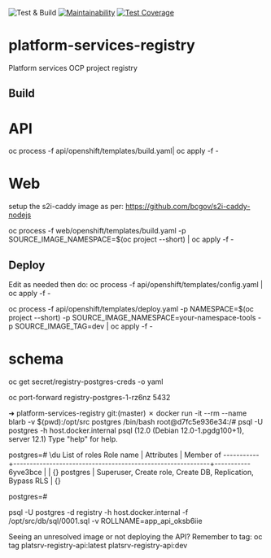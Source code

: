 ![Test & Build](https://github.com/bcgov/platform-services-registry/workflows/Test%20&%20Build/badge.svg)
[![Maintainability](https://api.codeclimate.com/v1/badges/95db366ef76313d5d4eb/maintainability)](https://codeclimate.com/github/bcgov/platform-services-registry/maintainability)
[![Test Coverage](https://api.codeclimate.com/v1/badges/95db366ef76313d5d4eb/test_coverage)](https://codeclimate.com/github/bcgov/platform-services-registry/test_coverage)


# platform-services-registry
Platform services OCP project registry

## Build

# API
oc process -f api/openshift/templates/build.yaml| oc apply -f -

# Web

setup the s2i-caddy image as per:
https://github.com/bcgov/s2i-caddy-nodejs


oc process -f web/openshift/templates/build.yaml -p SOURCE_IMAGE_NAMESPACE=$(oc project --short) | oc apply -f -

## Deploy

Edit as needed then do:
oc process -f api/openshift/templates/config.yaml | oc apply -f -

oc process -f api/openshift/templates/deploy.yaml -p NAMESPACE=$(oc project --short) -p SOURCE_IMAGE_NAMESPACE=your-namespace-tools -p SOURCE_IMAGE_TAG=dev | oc apply -f -

# schema
oc get secret/registry-postgres-creds -o yaml

oc port-forward registry-postgres-1-rz6nz 5432

➜  platform-services-registry git:(master) ✗ docker run -it --rm --name blarb -v $(pwd):/opt/src postgres /bin/bash
root@d7fc5e936e34:/# psql -U postgres -h host.docker.internal
psql (12.0 (Debian 12.0-1.pgdg100+1), server 12.1)
Type "help" for help.

postgres=# \du
                                   List of roles
 Role name |                         Attributes                         | Member of 
-----------+------------------------------------------------------------+-----------
 6yve3bce  |                                                            | {}
 postgres  | Superuser, Create role, Create DB, Replication, Bypass RLS | {}

postgres=# 

psql -U postgres -d registry -h host.docker.internal -f /opt/src/db/sql/0001.sql -v ROLLNAME=app_api_oksb6iie

Seeing an unresolved image or not deploying the API? Remember to tag:
oc tag platsrv-registry-api:latest platsrv-registry-api:dev

